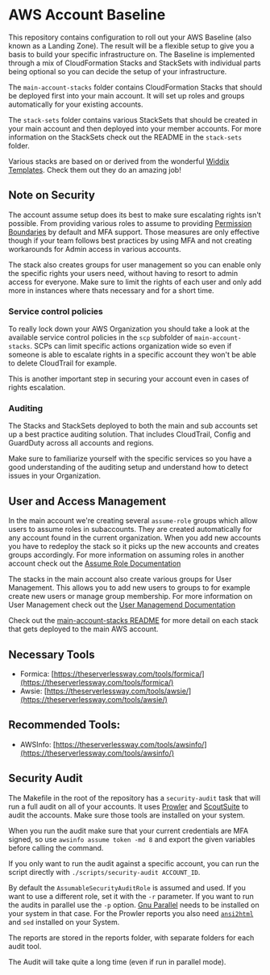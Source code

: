 # AWS Account Baseline

This repository contains configuration to roll out your AWS Baseline (also known as a Landing Zone). The result will be a flexible setup to give you a basis to build your specific infrastructure on. The Baseline is implemented through a mix of CloudFormation Stacks and StackSets with individual parts being optional so you can decide the
setup of your infrastructure.

The `main-account-stacks` folder contains CloudFormation Stacks that should be deployed first into your main account. It
will set up roles and groups automatically for your existing accounts.

The `stack-sets` folder contains various StackSets that should be created in your main account and then deployed
into your member accounts. For more information on the StackSets check out the README in the `stack-sets` folder.

Various stacks are based on or derived from the wonderful [Widdix Templates](http://templates.cloudonaut.io/en/stable/). Check them out they do an amazing job!

## Note on Security

The account assume setup does its best to make sure escalating rights isn't possible. From providing various roles
to assume to providing [Permission Boundaries](https://docs.aws.amazon.com/IAM/latest/UserGuide/access_policies_boundaries.html) by default and MFA support. Those measures are only effective though if your team follows best practices by using MFA and not creating workarounds for Admin access in various accounts.

The stack also creates groups for user management so you can enable only the specific rights your users need, without having to resort to admin access for everyone. Make sure to limit the rights of each user and only add more in instances where thats necessary and for a short time.

### Service control policies

To really lock down your AWS Organization you should take a look at the available service control policies in the `scp` subfolder of `main-account-stacks`. SCPs can limit specific actions organization wide so even if someone is able to escalate rights in a specific account they won't be able to delete CloudTrail for example.

This is another important step in securing your account even in cases of rights escalation.

### Auditing

The Stacks and StackSets deployed to both the main and sub accounts set up a best practice auditing solution. That
includes CloudTrail, Config and GuardDuty across all accounts and regions.

Make sure to familiarize yourself with the specific services so you have a good understanding of the auditing setup and understand how to detect issues in your Organization. 

## User and Access Management

In the main account we're creating several `assume-role` groups which allow users to assume roles in subaccounts.
They are created automatically for any account found in the current organization. When you add new accounts you
have to redeploy the stack so it picks up the new accounts and creates groups accordingly. For more information on assuming roles in another account check out the [Assume Role Documentation](./docs/ASSUME.md)

The stacks in the main account also create various groups for User Management. This allows you to add new users to
groups to for example create new users or manage group membership. For more information on User Management check out the [User Managemend Documentation](./docs/USER_MANAGEMENT.md)

Check out the [main-account-stacks README](./main-account-stacks/README.md) for more detail on each stack that gets deployed to the main AWS account.

## Necessary Tools

* Formica: [https://theserverlessway.com/tools/formica/](https://theserverlessway.com/tools/formica/)
* Awsie: [https://theserverlessway.com/tools/awsie/](https://theserverlessway.com/tools/awsie/)

## Recommended Tools:
* AWSInfo: [https://theserverlessway.com/tools/awsinfo/](https://theserverlessway.com/tools/awsinfo/)


## Security Audit

The Makefile in the root of the repository has a `security-audit` task that will run a full audit on all of your accounts. It uses [Prowler](https://github.com/toniblyx/prowler) and [ScoutSuite](https://github.com/nccgroup/ScoutSuite) to audit the accounts. Make sure those tools are installed on your system.

When you run the audit make sure that your current credentials are MFA signed, so use `awsinfo assume token -md 8` and export the given variables before calling the command.

If you only want to run the audit against a specific account, you can run the script directly with `./scripts/security-audit ACCOUNT_ID`.

By default the `AssumableSecurityAuditRole` is assumed and used. If you want to use a different role, set it with the `-r` parameter. If you want to run the audits in parallel use the `-p` option. [Gnu Parallel](https://www.gnu.org/software/parallel/) needs to be installed on your system in that case. For the Prowler reports you also need [`ansi2html`](https://pypi.org/project/ansi2html/) and `sed` installed on your System.

The reports are stored in the reports folder, with separate folders for each audit tool.

The Audit will take quite a long time (even if run in parallel mode).